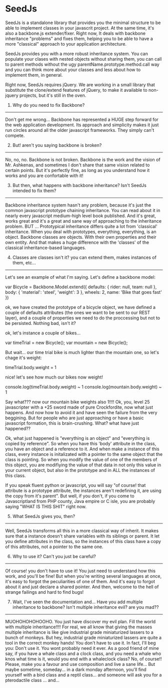SeedJs
======

SeedJs is a standalone library that provides you the minimal structure to be able to implement classes in your javascrit project. At the same time, it's also a backbone.js extender/fixer. Right now, It deals with backbone inheritance "problems" and fixes them, helping you to be able to have a more "classical" approach to your application architecture.

SeedJs provides you with a more robust inheritance system. You can populate your clases with nested objects without sharing them, you can call to parent methods without the ugy parentName.prototype.method.call way and you can think more about your classes and less about how to implement them, in general.

Right now, SeedJs requires jQuery. We are working in a small library that substitute the clone/extend features of jQuery, to make it available to non-jquery projects, but it's still in the oven.

1. Why do you need to fix Backbone?
-----------------------------------

Don't get me wrong... Backbone has represented a HUGE step forward for the web application development. Its approach and simplicity makes it just run circles around all the older javascript frameworks. They simply can't compete.

2. But! aren't you saying backbone is broken?
-----------------------------------

No, no, no. Backbone is not broken. Backbone is the work and the vision of Mr. Ashkenas, and sometimes I don't share that same vision related to certain points. But it's perfectly fine, as long as you understand how it works and you are confortable with it!

3. But then, what happens with backbone inheritance? Isn't SeedJs intended to fix them?
-----------------------------------

Backbone inheritance system hasn't any problem, because it's just the common javascript prototype chaining inheritance. You can read about it in nearly every javascript medium-high level book published. And it's great, works great and it's a great and sane way of approaching to the inheritance problem.
BUT ... Prototypical inheritance differs quite a lot from 'classical' inheritance. When you deal with prototypes, everything, everything, is an object. Backbone classes are objects. With their own properties and their own entity. And that makes a huge difference with the 'classes' of the classical inheritance-based languages.

4. Classes are classes isn't it? you can extend them, makes instances of them, etc...
-----------------------------------

Let's see an example of what I'm saying. Let's define a backbone model:

var Bicycle = Backbone.Model.extend({
    defaults: {
        rider: null,
        team: null
    },
    body: {
        'material': 'steel',
        'weight': 3
    },
    wheels: 2,
    name: 'Bike that goes fast'
})

ok, we have created the prototype of a bicycle object, we have defined a couple of defaults attributes (the ones we want to be sent to our REST layer), and a couple of properties we need to do the proccessing but not to be persisted. Nothing bad, isn't it?

ok, let's instance a couple of bikes...

var timeTrial = new Bicycle();
var mountain = new Bicycle();

But wait... our time trial bike is much lighter than the mountain one, so let's chage it's weight:

timeTrial.body.weight = 1

nice! let's see how much our bikes now weight!

console.log(timeTrial.body.weight)
~ 1
console.log(mountain.body.weight)
~ 1

Say what??? now our mountain bike weights also 1!!!! Ok, you, level 25 javascripter with a +25 sword made of pure Crockfordite, now what just happens. And now how to avoid it and have seen the failure from the very beggining. But for people who are just approaching or have a basic javascript formation, this is brain-crushing. What? what have just happened??

Ok, what just happened is "everything is an object" and "everything is copied by reference". So when you have this 'body' attribute in the class, you have an object and a reference to it. And when make a instance of this class, every instance is initalizated with a pointer to the same object that the class is pointing. So when you modify the value of one of the members of this object, you are modifiying the value of that data in not only this value in your current object, but also in the prototype and in ALL the instances of this class.

If you speak fluent python or javascript, you will say "of course! that attribute is a prototype attribute, the instances aren't redefining it, are using the copy from it's parent". But well, if you don't, if you come to Javascriptland from PHP county, Java empire or C isle, you are probably saying "WHAT IS THIS SHIT" right now.

5. What SeedJs gives you, then?
-----------------------------------

Well, SeedJs transforms all this in a more classical way of inherit. It makes sure that a instance doesn't share variables with its siblings or parent. It let you define attributes in the class, so the instances of this class have a copy of this attributes, not a pointer to the same one.

6. Why to use it? Can't you just be careful?
-----------------------------------

Of course! you don't have to use it! You just need to understand how this work, and you'll be fine! But when you're writing several languages at once, it's easy to forgot the peculiarities of one of them. And it's easy to forgot about it and just declare a shared pointer. And then, welcome to the hell of strange failings and hard to find bugs!

7. Wait, I've seen the documentation and... Have you add multiple inheritance to backbone? Isn't multiple inheritance evil? are you mad??
-----------------------------------

MUOHOHOHOHOOHO. You just have discover my evil plan. Fill the world with multiple inheritance!!!!
For real, we all know that giving the masses multiple inheritance is like give industrial grade miniaturized lassers to a bunch of monkeys. But hey, industrial grade miniaturized lassers are quite a tool in the correct monkey hands!
You don't have to use it. In fact, I'll beg you: Don't use it. You wont probably need it ever. As a good friend of mine say, if you have a whale class and a clock class, and you need a whale who knos what time is it, would you end with a whaleclock class? No, of course!! Please, make you a favour and use composition and live a sane life...
But maybe sometime, someday... in a dark monday afternoon, you'll find yourself with a bird class and a reptil class... and someone will ask you for a pterodactile class ... and...


